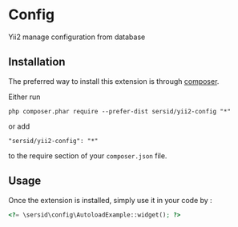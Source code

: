 Config
======
Yii2 manage configuration from database

Installation
------------

The preferred way to install this extension is through [composer](http://getcomposer.org/download/).

Either run

```
php composer.phar require --prefer-dist sersid/yii2-config "*"
```

or add

```
"sersid/yii2-config": "*"
```

to the require section of your `composer.json` file.


Usage
-----

Once the extension is installed, simply use it in your code by  :

```php
<?= \sersid\config\AutoloadExample::widget(); ?>
```